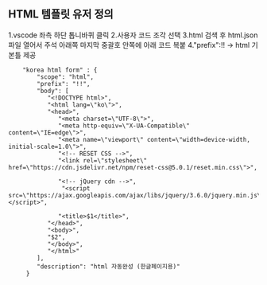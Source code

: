 
## HTML 템플릿 유저 정의

1.vscode 좌측 하단 톱니바퀴 클릭
2.사용자 코드 조각 선택
3.html 검색 후 html.json 파일 열어서 주석 아래쪽 마지막 중괄호 안쪽에 아래 코드 복붙
4."prefix":!! -> html 기본틀 제공

```
	"korea html form" : {
		"scope": "html",
		"prefix": "!!",
		"body": [
		   "<!DOCTYPE html>",
		   "<html lang=\"ko\">",
		   "<head>",
			  "<meta charset=\"UTF-8\">",
			  "<meta http-equiv=\"X-UA-Compatible\" content=\"IE=edge\">",
			  "<meta name=\"viewport\" content=\"width=device-width, initial-scale=1.0\">",
			  "<!-- RESET CSS -->",
			  "<link rel=\"stylesheet\" href=\"https://cdn.jsdelivr.net/npm/reset-css@5.0.1/reset.min.css\">",
  
			  "<!-- jQuery cdn -->",
			   "<script src=\"https://ajax.googleapis.com/ajax/libs/jquery/3.6.0/jquery.min.js\"></script>",
  
			  "<title>$1</title>",
		   "</head>",
		   "<body>",
		   "$2",
		   "</body>",
		   "</html>"
		],
		"description": "html 자동완성 (한글페이지용)"
	 }

```